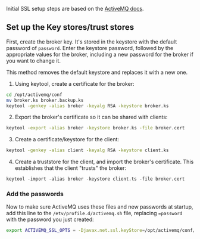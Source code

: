 Initial SSL setup steps are based on the 
[ActiveMQ docs](http://activemq.apache.org/how-do-i-use-ssl.html).

## Set up the Key stores/trust stores

First, create the broker key. It's stored in the keystore with the default password of `password`.
Enter the keystore password, followed by the appropriate values for the broker,
including a new password for the broker if you want to change it.

This method removes the default keystore and replaces it with a new one.

1. Using keytool, create a certificate for the broker:
```bash
cd /opt/activemq/conf
mv broker.ks broker.backup.ks
keytool -genkey -alias broker -keyalg RSA -keystore broker.ks
```

2. Export the broker's certificate so it can be shared with clients:
```bash
keytool -export -alias broker -keystore broker.ks -file broker.cert
```

3. Create a certificate/keystore for the client:
```bash
keytool -genkey -alias client -keyalg RSA -keystore client.ks
```

4. Create a truststore for the client, and import the broker's certificate. This establishes that the client "trusts" the broker:
```
keytool -import -alias broker -keystore client.ts -file broker.cert
```

### Add the passwords

Now to make sure ActiveMQ uses these files and new passwords at startup, add this line to 
the `/etv/profile.d/activemq.sh` file, replacing `=password` with the password you just created:

```bash
export ACTIVEMQ_SSL_OPTS = -Djavax.net.ssl.keyStore=/opt/activemq/conf/broker.ks -Djavax.net.ssl.keyStorePassword=password
```

